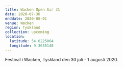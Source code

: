 ```yaml
---
title: Wacken Open Air 31
date: 2020-07-30
enddate: 2020-08-01
venue: Wacken
region: Tyskland
collection: upcoming
location:
  latitude: 54.0225064
  longitude: 9.3635148
---
```


Festival i Wacken, Tyskland den 30 juli - 1 augusti 2020.

